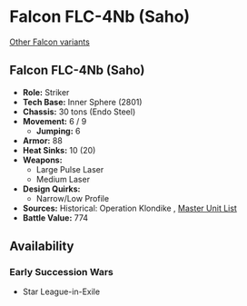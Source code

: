 # Falcon FLC-4Nb (Saho) 

[Other Falcon variants](../falcon.md) 

## Falcon FLC-4Nb (Saho) 

- **Role:** Striker 
- **Tech Base:** Inner Sphere (2801) 
- **Chassis:** 30 tons (Endo Steel) 
- **Movement:** 6 / 9 
  - **Jumping:** 6 
- **Armor:** 88 
- **Heat Sinks:** 10 (20) 
- **Weapons:** 
  - Large Pulse Laser 
  - Medium Laser 
- **Design Quirks:** 
  - Narrow/Low Profile 
- **Sources:** Historical: Operation Klondike , [Master Unit List](http://masterunitlist.info/Unit/Details/1024) 
- **Battle Value:** 774 

## Availability 

### Early Succession Wars 

- Star League-in-Exile 

